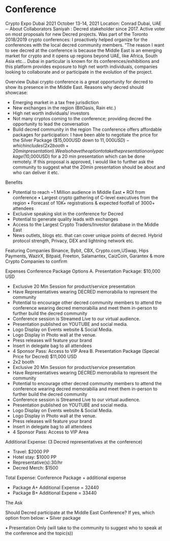# Conference
Crypto Expo Dubai 2021
October 13-14, 2021
Location: Conrad Dubai, UAE
─
About Collaborators
Saniyah : Decred stakeholder since 2017. Active voter on most proposals for new Decred projects. Was part of the Toronto 2018/2019 crypto conferences: I proactively helped organize for the conferences with the local decred community members.
“The reason I want to see decred at the conference is because the Middle East is an emerging market for crypto and it opens up regions beyond UAE, like Africa, South Asia etc... Dubai in particular is known for its conferences/exhibitions and this platform provides exposure to high net worth individuals, companies looking to collaborate and or participate in the evolution of the project. 




Overview
Dubai crypto conference is a great opportunity for decred to show its presence in the Middle East.
Reasons why decred should showcase:
-	Emerging market in a tax free jurisdiction
-	New exchanges in the region (BitOasis, Rain etc.)
-	High net worth individuals/ investors
-	Not many cryptos coming to the conference; providing decred the opportunity to lead the conversation
-	Build decred community in the region
The conference offers affordable packages for participation: I have been able to negotiate the price for the Silver Package ($15,000USD down to $11,000USD)- which includes ( 2x2 booth+20 min presentation). We also have the option to take the presentation only package ($10,000USD) for a 20 min presentation which can be done remotely. If this proposal is approved, I would like to further ask the community to suggest what the 20min presentation should be about and who can deliver it etc.

Benefits
-	Potential to reach ~1 Million audience in Middle East
•	ROI from conference
•	Largest crypto gathering of C-level executives from the region
•	Forecast of 10K+ registrations & expected footfall of 3000+ attendees
-	Exclusive speaking slot in the conference for Decred
-	Potential to generate quality leads with exchanges
-	Access to the Largest Crypto Traders/Investor database in the Middle East
-	News outlets, blogs etc. that can cover unique points of decred. Hybrid protocol strength, Privacy, DEX and lightning network etc.


Featuring Companies
Binance,  Bybit, CBX, Crypto.com,USwap, Hips Payments, WazirX, Bitpaid, Freeton,  Salamantex, CaizCoin,  Garantex & more Crypto Companies to confirm

Expenses
Conference Package Options
A.  Presentation Package: $10,000 USD
-	Exclusive 20 Min Session for product/service presentation
-	Have Representatives wearing DECRED memorabilia to represent the community
-	Potential to encourage other decred community members to attend the conference wearing decred memorabilia and meet them in-person to further build the decred community
-	Conference session is Streamed Live to our virtual audience.
-	Presentation published on YOUTUBE and social media.
-	Logo Display on Events website & Social Media.
-	Logo Display in Photo wall at the venue.
-	Press releases will feature your brand
-	Insert in delegate bag to all attendees
-	4 Sponsor Pass: Access to VIP Area
B.  Presentation Package (Special Price for Decred) $11,000 USD
-	2x2 booth
-	Exclusive 20 Min Session for product/service presentation
-	Have Representatives wearing DECRED memorabilia to represent the community
-	Potential to encourage other decred community members to attend the conference wearing decred memorabilia and meet them in-person to further build the decred community
-	Conference session is Streamed Live to our virtual audience.
-	Presentation published on YOUTUBE and social media.
-	Logo Display on Events website & Social Media.
-	Logo Display in Photo wall at the venue.
-	Press releases will feature your brand
-	Insert in delegate bag to all attendees
-	4 Sponsor Pass: Access to VIP Area


Additional Expense: (3 Decred representatives at the conference)
-	Travel: $2000 PP
-	Hotel stay: $1000 PP
-	Representative(s):30/hr
-	Decred Merch: $1500
 
Total Expense: Conference Package + additional expense
- Package A+ Additional Expense = 32440
- Package B+ Additional Expene = 33440

The Ask

Should Decred participate at the Middle East Conference? If yes, which option from below:
•	Silver package

•	Presentation Only (will take to the community to suggest who to speak at the conference and the topic(s))


